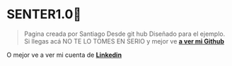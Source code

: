 # SENTER1.0🙈
>Pagina creada por Santiago 
>Desde git hub
Diseñado para el ejemplo. Si llegas acá NO TE LO TOMES EN SERIO y mejor ve [**a ver mi Github**](https://github.com/Senter05 "a ver mi Github")

O mejor ve a ver mi cuenta de [**Linkedin**](https://ve.linkedin.com/in/santiago-roberto-garcia-marin-387a29233?trk=people-guest_people_search-card "Linkedin🙈")

